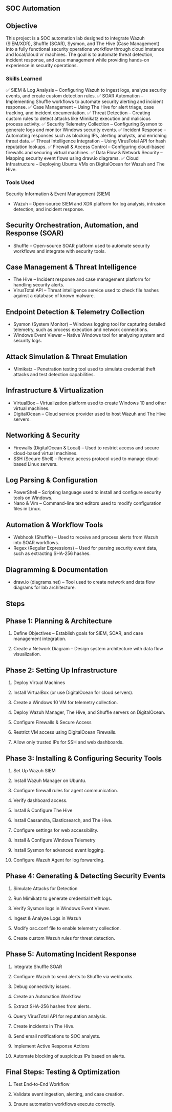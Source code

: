 ## SOC Automation

## Objective
This project is a SOC automation lab designed to integrate Wazuh (SIEM/XDR), Shuffle (SOAR), Sysmon, and The Hive (Case Management) into a fully functional security operations workflow through cloud imstance and local/cloud vr machines. The goal is to automate threat detection, incident response, and case management while providing hands-on experience in security operations.

### Skills Learned
✅ SIEM & Log Analysis – Configuring Wazuh to ingest logs, analyze security events, and create custom detection rules.
✅ SOAR Automation – Implementing Shuffle workflows to automate security alerting and incident response.
✅ Case Management – Using The Hive for alert triage, case tracking, and incident documentation.
✅ Threat Detection – Creating custom rules to detect attacks like Mimikatz execution and malicious process activity.
✅ Security Telemetry Collection – Configuring Sysmon to generate logs and monitor Windows security events.
✅ Incident Response – Automating responses such as blocking IPs, alerting analysts, and enriching threat data.
✅ Threat Intelligence Integration – Using VirusTotal API for hash reputation lookups.
✅ Firewall & Access Control – Configuring cloud-based firewalls and securing virtual machines.
✅ Data Flow & Network Security – Mapping security event flows using draw.io diagrams.
✅ Cloud Infrastructure – Deploying Ubuntu VMs on DigitalOcean for Wazuh and The Hive.

### Tools Used
Security Information & Event Management (SIEM)
* Wazuh – Open-source SIEM and XDR platform for log analysis, intrusion detection, and incident response.

## Security Orchestration, Automation, and Response (SOAR)
* Shuffle – Open-source SOAR platform used to automate security workflows and integrate with security tools.

## Case Management & Threat Intelligence
* The Hive – Incident response and case management platform for handling security alerts.
* VirusTotal API – Threat intelligence service used to check file hashes against a database of known malware.

## Endpoint Detection & Telemetry Collection
* Sysmon (System Monitor) – Windows logging tool for capturing detailed telemetry, such as process execution and network connections.
* Windows Event Viewer – Native Windows tool for analyzing system and security logs.

## Attack Simulation & Threat Emulation
* Mimikatz – Penetration testing tool used to simulate credential theft attacks and test detection capabilities.

## Infrastructure & Virtualization
* VirtualBox – Virtualization platform used to create Windows 10 and other virtual machines.
* DigitalOcean – Cloud service provider used to host Wazuh and The Hive servers.

## Networking & Security
* Firewalls (DigitalOcean & Local) – Used to restrict access and secure cloud-based virtual machines.
* SSH (Secure Shell) – Remote access protocol used to manage cloud-based Linux servers.

## Log Parsing & Configuration
* PowerShell – Scripting language used to install and configure security tools on Windows.
* Nano & Vim – Command-line text editors used to modify configuration files in Linux.

## Automation & Workflow Tools
* Webhook (Shuffle) – Used to receive and process alerts from Wazuh into SOAR workflows.
* Regex (Regular Expressions) – Used for parsing security event data, such as extracting SHA-256 hashes.

## Diagramming & Documentation
* draw.io (diagrams.net) – Tool used to create network and data flow diagrams for lab architecture.

## Steps

## Phase 1: Planning & Architecture

1. Define Objectives – Establish goals for SIEM, SOAR, and case management integration.

2. Create a Network Diagram – Design system architecture with data flow visualization.

## Phase 2: Setting Up Infrastructure

1. Deploy Virtual Machines

2. Install VirtualBox (or use DigitalOcean for cloud servers).

3. Create a Windows 10 VM for telemetry collection.

4. Deploy Wazuh Manager, The Hive, and Shuffle servers on DigitalOcean.

5. Configure Firewalls & Secure Access

6. Restrict VM access using DigitalOcean Firewalls.

7. Allow only trusted IPs for SSH and web dashboards.

## Phase 3: Installing & Configuring Security Tools

1. Set Up Wazuh SIEM

2. Install Wazuh Manager on Ubuntu.

3. Configure firewall rules for agent communication.

4. Verify dashboard access.

5. Install & Configure The Hive

6. Install Cassandra, Elasticsearch, and The Hive.

7. Configure settings for web accessibility.

8. Install & Configure Windows Telemetry

9. Install Sysmon for advanced event logging.

10. Configure Wazuh Agent for log forwarding.

## Phase 4: Generating & Detecting Security Events

1. Simulate Attacks for Detection

2. Run Mimikatz to generate credential theft logs.

3. Verify Sysmon logs in Windows Event Viewer.

4. Ingest & Analyze Logs in Wazuh

5. Modify osc.conf file to enable telemetry collection.

6. Create custom Wazuh rules for threat detection.

## Phase 5: Automating Incident Response

1. Integrate Shuffle SOAR

2. Configure Wazuh to send alerts to Shuffle via webhooks.

3. Debug connectivity issues.

4. Create an Automation Workflow

5. Extract SHA-256 hashes from alerts.

6. Query VirusTotal API for reputation analysis.

7. Create incidents in The Hive.

8. Send email notifications to SOC analysts.

9. Implement Active Response Actions

10. Automate blocking of suspicious IPs based on alerts.

## Final Steps: Testing & Optimization

1. Test End-to-End Workflow

2. Validate event ingestion, alerting, and case creation.

3. Ensure automation workflows execute correctly.

